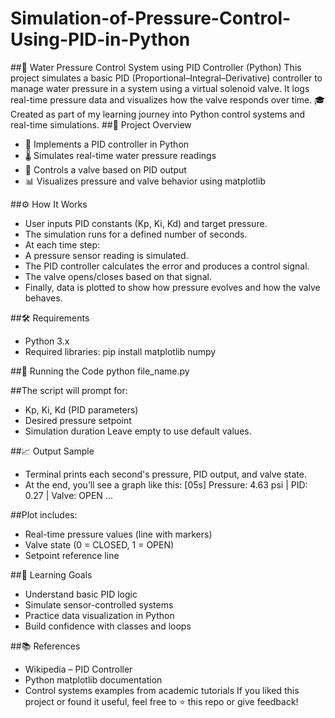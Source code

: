# Simulation-of-Pressure-Control-Using-PID-in-Python
##🚰 Water Pressure Control System using PID Controller (Python)
This project simulates a basic PID (Proportional–Integral–Derivative) controller to manage water pressure in a system using a virtual solenoid valve. It logs real-time pressure data and visualizes how the valve responds over time.
🎓 Created as part of my learning journey into Python control systems and real-time simulations.
##📌 Project Overview
- 🧠 Implements a PID controller in Python
- 🌡️ Simulates real-time water pressure readings
- 🔁 Controls a valve based on PID output
- 📊 Visualizes pressure and valve behavior using matplotlib

##⚙️ How It Works
- User inputs PID constants (Kp, Ki, Kd) and target pressure.
- The simulation runs for a defined number of seconds.
- At each time step:
- A pressure sensor reading is simulated.
- The PID controller calculates the error and produces a control signal.
- The valve opens/closes based on that signal.
- Finally, data is plotted to show how pressure evolves and how the valve behaves.

##🛠️ Requirements
- Python 3.x
- Required libraries:
pip install matplotlib numpy



##🚀 Running the Code
python file_name.py


##The script will prompt for:
- Kp, Ki, Kd (PID parameters)
- Desired pressure setpoint
- Simulation duration
Leave empty to use default values.

##📈 Output Sample
- Terminal prints each second's pressure, PID output, and valve state.
- At the end, you’ll see a graph like this:
[05s] Pressure: 4.63 psi | PID: 0.27 | Valve: OPEN
...


##Plot includes:
- Real-time pressure values (line with markers)
- Valve state (0 = CLOSED, 1 = OPEN)
- Setpoint reference line

##🎯 Learning Goals
- Understand basic PID logic
- Simulate sensor-controlled systems
- Practice data visualization in Python
- Build confidence with classes and loops

##📚 References
- Wikipedia – PID Controller
- Python matplotlib documentation
- Control systems examples from academic tutorials
If you liked this project or found it useful, feel free to ⭐️ this repo or give feedback!
